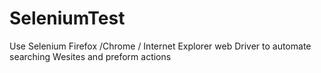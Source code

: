 # SeleniumTest


Use  Selenium Firefox /Chrome / Internet Explorer web Driver to automate searching Wesites and preform actions

